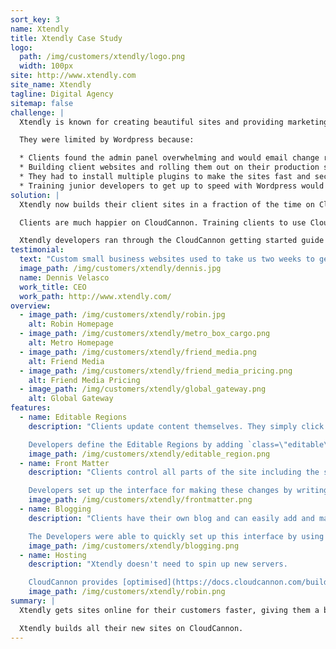 ```yaml
---
sort_key: 3
name: Xtendly
title: Xtendly Case Study
logo:
  path: /img/customers/xtendly/logo.png
  width: 100px
site: http://www.xtendly.com
site_name: Xtendly
tagline: Digital Agency
sitemap: false
challenge: |
  Xtendly is known for creating beautiful sites and providing marketing services to help small and medium businesses succeed online. They were using Wordpress to build sites for their customers but found the platform was holding them back.

  They were limited by Wordpress because:

  * Clients found the admin panel overwhelming and would email change requests instead of updating content themselves.
  * Building client websites and rolling them out on their production server was a time consuming and complicated process.
  * They had to install multiple plugins to make the sites fast and secure.
  * Training junior developers to get up to speed with Wordpress would take weeks.
solution: |
  Xtendly now builds their client sites in a fraction of the time on CloudCannon. They now spend more time on their competitive advantage, beautiful design.

  Clients are much happier on CloudCannon. Training clients to use CloudCannon takes minutes instead of an hour. Once they're trained they actually update content themselves.

  Xtendly developers ran through the CloudCannon getting started guide and were building client sites on the platform days later. Junior developers on their team are quickly onboarded. Now they only need to know HTML/CSS instead of PHP, MYSQL and Wordpress.
testimonial:
  text: "Custom small business websites used to take us two weeks to get live. With CloudCannon, we can spin up client sites in days."
  image_path: /img/customers/xtendly/dennis.jpg
  name: Dennis Velasco
  work_title: CEO
  work_path: http://www.xtendly.com/
overview:
  - image_path: /img/customers/xtendly/robin.jpg
    alt: Robin Homepage
  - image_path: /img/customers/xtendly/metro_box_cargo.png
    alt: Metro Homepage
  - image_path: /img/customers/xtendly/friend_media.png
    alt: Friend Media
  - image_path: /img/customers/xtendly/friend_media_pricing.png
    alt: Friend Media Pricing
  - image_path: /img/customers/xtendly/global_gateway.png
    alt: Global Gateway
features:
  - name: Editable Regions
    description: "Clients update content themselves. They simply click on text to start writing content.

    Developers define the Editable Regions by adding `class=\"editable\"` to elements in the HTML."
    image_path: /img/customers/xtendly/editable_region.png
  - name: Front Matter
    description: "Clients control all parts of the site including the site title and description.

    Developers set up the interface for making these changes by writing simple [Front Matter](https://docs.cloudcannon.com/editing/front-matter/)."
    image_path: /img/customers/xtendly/frontmatter.png
  - name: Blogging
    description: "Clients have their own blog and can easily add and manage posts.

    The Developers were able to quickly set up this interface by using [Jekyll blogging](https://docs.cloudcannon.com/editing/blogging/)."
    image_path: /img/customers/xtendly/blogging.png
  - name: Hosting
    description: "Xtendly doesn't need to spin up new servers.

    CloudCannon provides [optimised](https://docs.cloudcannon.com/building/optimisations/) hosting for Xtendly's sites."
    image_path: /img/customers/xtendly/robin.png
summary: |
  Xtendly gets sites online for their customers faster, giving them a big advantage over competitors. Clients love how easily they can update content.

  Xtendly builds all their new sites on CloudCannon.
---
```

